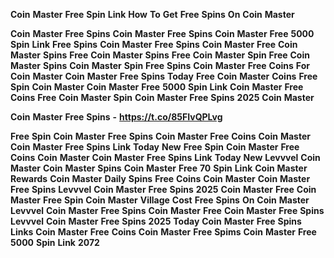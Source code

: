 <strong>Coin</strong> <strong>Master</strong> <strong>Free</strong> <strong>Spin</strong> <strong>Link</strong> <strong>How</strong> <strong>To</strong> <strong>Get</strong> <strong>Free</strong> <strong>Spins</strong> <strong>On</strong> <strong>Coin</strong> <strong>Master</strong>

<strong>Coin</strong> <strong>Master</strong> <strong>Free</strong> <strong>Spins</strong> <strong>Coin</strong> <strong>Master</strong> <strong>Free</strong> <strong>Spins</strong> <strong>Coin</strong> <strong>Master</strong> <strong>Free</strong> <strong>5000</strong> <strong>Spin</strong> <strong>Link</strong> <strong>Free</strong> <strong>Spins</strong> <strong>Coin</strong> <strong>Master</strong> <strong>Free</strong> <strong>Spins</strong> <strong>Coin</strong> <strong>Master</strong> <strong>Free</strong> <strong>Coin</strong> <strong>Master</strong> <strong>Spins</strong> <strong>Free</strong> <strong>Coin</strong> <strong>Master</strong> <strong>Spins</strong> <strong>Free</strong> <strong>Coin</strong> <strong>Master</strong> <strong>Spin</strong> <strong>Free</strong> <strong>Coin</strong> <strong>Master</strong> <strong>Spins</strong> <strong>Coin</strong> <strong>Master</strong> <strong>Spin</strong> <strong>Free</strong> <strong>Spins</strong> <strong>Coin</strong> <strong>Master</strong> <strong>Free</strong> <strong>Coins</strong> <strong>For</strong> <strong>Coin</strong> <strong>Master</strong> <strong>Coin</strong> <strong>Master</strong> <strong>Free</strong> <strong>Spins</strong> <strong>Today</strong> <strong>Free</strong> <strong>Coin</strong> <strong>Master</strong> <strong>Coins</strong> <strong>Free</strong> <strong>Spin</strong> <strong>Coin</strong> <strong>Master</strong> <strong>Coin</strong> <strong>Master</strong> <strong>Free</strong> <strong>5000</strong> <strong>Spin</strong> <strong>Link</strong> <strong>Coin</strong> <strong>Master</strong> <strong>Free</strong> <strong>Coins</strong> <strong>Free</strong> <strong>Coin</strong> <strong>Master</strong> <strong>Spin</strong> <strong>Coin</strong> <strong>Master</strong> <strong>Free</strong> <strong>Spins</strong> <strong>2025</strong> <strong>Coin</strong> <strong>Master</strong> <strong></strong>

<strong>Coin</strong> <strong>Master</strong> <strong>Free</strong> <strong>Spins</strong> <strong>-</strong> <strong>https://t.co/85FIvQPLvg</strong>

<strong>Free</strong> <strong>Spin</strong> <strong>Coin</strong> <strong>Master</strong> <strong>Free</strong> <strong>Spins</strong> <strong>Coin</strong> <strong>Master</strong> <strong>Free</strong> <strong>Coins</strong> <strong>Coin</strong> <strong>Master</strong> <strong>Coin</strong> <strong>Master</strong> <strong>Free</strong> <strong>Spins</strong> <strong>Link</strong> <strong>Today</strong> <strong>New</strong> <strong>Free</strong> <strong>Spin</strong> <strong>Coin</strong> <strong>Master</strong> <strong>Free</strong> <strong>Coins</strong> <strong>Coin</strong> <strong>Master</strong> <strong>Coin</strong> <strong>Master</strong> <strong>Free</strong> <strong>Spins</strong> <strong>Link</strong> <strong>Today</strong> <strong>New</strong> <strong>Levvvel</strong> <strong>Coin</strong> <strong>Master</strong> <strong>Coin</strong> <strong>Master</strong> <strong>Spins</strong> <strong>Coin</strong> <strong>Master</strong> <strong>Free</strong> <strong>70</strong> <strong>Spin</strong> <strong>Link</strong> <strong>Coin</strong> <strong>Master</strong> <strong>Rewards</strong> <strong>Coin</strong> <strong>Master</strong> <strong>Daily</strong> <strong>Spins</strong> <strong>Free</strong> <strong>Coins</strong> <strong>Coin</strong> <strong>Master</strong> <strong>Coin</strong> <strong>Master</strong> <strong>Free</strong> <strong>Spins</strong> <strong>Levvvel</strong> <strong>Coin</strong> <strong>Master</strong> <strong>Free</strong> <strong>Spins</strong> <strong>2025</strong> <strong>Coin</strong> <strong>Master</strong> <strong>Free</strong> <strong>Coin</strong> <strong>Master</strong> <strong>Free</strong> <strong>Spin</strong> <strong>Coin</strong> <strong>Master</strong> <strong>Village</strong> <strong>Cost</strong> <strong>Free</strong> <strong>Spins</strong> <strong>On</strong> <strong>Coin</strong> <strong>Master</strong> <strong>Levvvel</strong> <strong>Coin</strong> <strong>Master</strong> <strong>Free</strong> <strong>Spins</strong> <strong>Coin</strong> <strong>Master</strong> <strong>Free</strong> <strong>Coin</strong> <strong>Master</strong> <strong>Free</strong> <strong>Spins</strong> <strong>Levvvel</strong> <strong>Coin</strong> <strong>Master</strong> <strong>Free</strong> <strong>Spins</strong> <strong>2025</strong> <strong>Today</strong> <strong>Coin</strong> <strong>Master</strong> <strong>Free</strong> <strong>Spins</strong> <strong>Links</strong> <strong>Coin</strong> <strong>Master</strong> <strong>Free</strong> <strong>Coins</strong> <strong>Coin</strong> <strong>Master</strong> <strong>Free</strong> <strong>Spims</strong> <strong>Coin</strong> <strong>Master</strong> <strong>Free</strong> <strong>5000</strong> <strong>Spin</strong> <strong>Link</strong> <strong>2072</strong>
